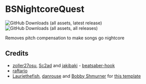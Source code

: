 # BSNightcoreQuest
![GitHub Downloads (all assets, latest release)](https://img.shields.io/github/downloads/tatenshi/bsnightcorequest/latest/total)
![GitHub Downloads (all assets, all releases)](https://img.shields.io/github/downloads/tatenshi/bsnightcorequest/total)



Removes pitch compensation to make songs go nightcore

## Credits

* [zoller27osu](https://github.com/zoller27osu), [Sc2ad](https://github.com/Sc2ad) and [jakibaki](https://github.com/jakibaki) - [beatsaber-hook](https://github.com/sc2ad/beatsaber-hook)
* [raftario](https://github.com/raftario)
* [Lauriethefish](https://github.com/Lauriethefish), [danrouse](https://github.com/danrouse) and [Bobby Shmurner](https://github.com/BobbyShmurner) for [this template](https://github.com/Lauriethefish/quest-mod-template)
